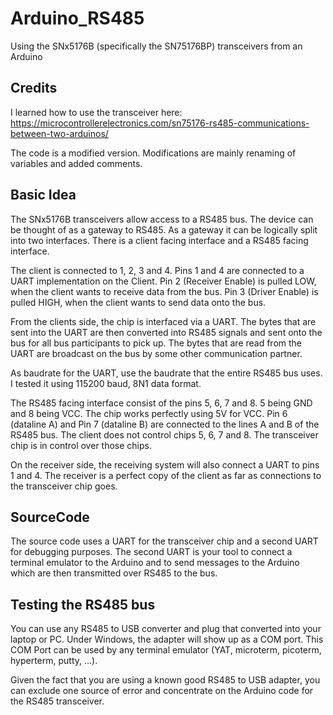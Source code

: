 # Arduino_RS485
Using the SNx5176B (specifically the SN75176BP) transceivers from an Arduino

## Credits
I learned how to use the transceiver here: https://microcontrollerelectronics.com/sn75176-rs485-communications-between-two-arduinos/

The code is a modified version. Modifications are mainly renaming of variables and added comments.

## Basic Idea
The SNx5176B transceivers allow access to a RS485 bus. The device can be thought of as a gateway to RS485. As a gateway it can be logically split into two interfaces. There is a client facing interface and a RS485 facing interface.

The client is connected to 1, 2, 3 and 4. Pins 1 and 4 are connected to a UART implementation on the Client. Pin 2 (Receiver Enable) is pulled LOW, when the client wants to receive data from the bus. Pin 3 (Driver Enable) is pulled HIGH, when the client wants to send data onto the bus.

From the clients side, the chip is interfaced via a UART. The bytes that are sent into the UART are then converted into RS485 signals and sent onto the bus for all bus participants to pick up. The bytes that are read from the UART are broadcast on the bus by some other communication partner.

As baudrate for the UART, use the baudrate that the entire RS485 bus uses. I tested it using 115200 baud, 8N1 data format.

The RS485 facing interface consist of the pins 5, 6, 7 and 8. 5 being GND and 8 being VCC. The chip works perfectly using 5V for VCC. Pin 6 (dataline A) and Pin 7 (dataline B) are connected to the lines A and B of the RS485 bus. The client does not control chips 5, 6, 7 and 8. The transceiver chip is in control over those chips.

On the receiver side, the receiving system will also connect a UART to pins 1 and 4. The receiver is a perfect copy of the client as far as connections to the transceiver chip goes.

## SourceCode
The source code uses a UART for the transceiver chip and a second UART for debugging purposes. The second UART is your tool to connect a terminal emulator to the Arduino and to send messages to the Arduino which are then transmitted over RS485 to the bus.

## Testing the RS485 bus
You can use any RS485 to USB converter and plug that converted into your laptop or PC. Under Windows, the adapter will show up as a COM port. This COM Port can be used by any terminal emulator (YAT, microterm, picoterm, hyperterm, putty, ...).

Given the fact that you are using a known good RS485 to USB adapter, you can exclude one source of error and concentrate on the Arduino code for the RS485 transceiver.
